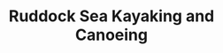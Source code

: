 ---
title: "Ruddock Sea Kayaking and Canoeing"
address: "12, Glenvale Avenue, Portrush, Co. Antrim BT56 8HL"
tel: "07858 404801"
county: "Antrim"
category: "Canoeing Kayaking"
type: "Content"
lat: "55.196101"
lng: "-6.65302"
---